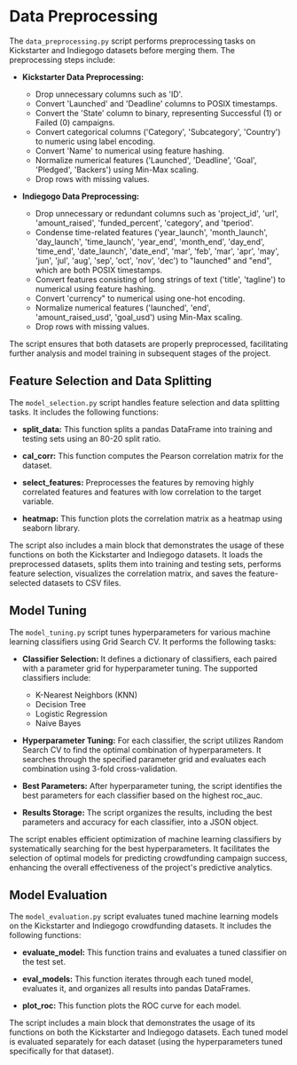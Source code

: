 # Data Preprocessing

The `data_preprocessing.py` script performs preprocessing tasks on Kickstarter and Indiegogo datasets before merging them. The preprocessing steps include:

- **Kickstarter Data Preprocessing:**

  - Drop unnecessary columns such as 'ID'.
  - Convert 'Launched' and 'Deadline' columns to POSIX timestamps.
  - Convert the 'State' column to binary, representing Successful (1) or Failed (0) campaigns.
  - Convert categorical columns ('Category', 'Subcategory', 'Country') to numeric using label encoding.
  - Convert 'Name' to numerical using feature hashing.
  - Normalize numerical features ('Launched', 'Deadline', 'Goal', 'Pledged', 'Backers') using Min-Max scaling.
  - Drop rows with missing values.

- **Indiegogo Data Preprocessing:**

  - Drop unnecessary or redundant columns such as 'project_id', 'url', 'amount_raised', 'funded_percent', 'category', and 'tperiod'.
  - Condense time-related features ('year_launch', 'month_launch', 'day_launch', 'time_launch', 'year_end', 'month_end', 'day_end', 'time_end', 'date_launch', 'date_end', 'mar', 'feb', 'mar', 'apr', 'may', 'jun',
    'jul', 'aug', 'sep', 'oct', 'nov', 'dec') to "launched" and "end", which are both POSIX timestamps.
  - Convert features consisting of long strings of text ('title', 'tagline') to numerical using feature hashing.
  - Convert 'currency" to numerical using one-hot encoding.
  - Normalize numerical features ('launched', 'end', 'amount_raised_usd', 'goal_usd') using Min-Max scaling.
  - Drop rows with missing values.

The script ensures that both datasets are properly preprocessed, facilitating further analysis and model training in subsequent stages of the project.

## Feature Selection and Data Splitting

The `model_selection.py` script handles feature selection and data splitting tasks. It includes the following functions:

- **split_data:** This function splits a pandas DataFrame into training and testing sets using an 80-20 split ratio.

- **cal_corr:** This function computes the Pearson correlation matrix for the dataset.

- **select_features:** Preprocesses the features by removing highly correlated features and features with low correlation to the target variable.

- **heatmap:** This function plots the correlation matrix as a heatmap using seaborn library.

The script also includes a main block that demonstrates the usage of these functions on both the Kickstarter and Indiegogo datasets. It loads the preprocessed datasets, splits them into training and testing sets, performs feature selection, visualizes the correlation matrix, and saves the feature-selected datasets to CSV files.

## Model Tuning

The `model_tuning.py` script tunes hyperparameters for various machine learning classifiers using Grid Search CV. It performs the following tasks:

- **Classifier Selection:** It defines a dictionary of classifiers, each paired with a parameter grid for hyperparameter tuning. The supported classifiers include:

  - K-Nearest Neighbors (KNN)
  - Decision Tree
  - Logistic Regression
  - Naive Bayes

- **Hyperparameter Tuning:** For each classifier, the script utilizes Random Search CV to find the optimal combination of hyperparameters. It searches through the specified parameter grid and evaluates each combination using 3-fold cross-validation.

- **Best Parameters:** After hyperparameter tuning, the script identifies the best parameters for each classifier based on the highest roc_auc.

- **Results Storage:** The script organizes the results, including the best parameters and accuracy for each classifier, into a JSON object.

The script enables efficient optimization of machine learning classifiers by systematically searching for the best hyperparameters. It facilitates the selection of optimal models for predicting crowdfunding campaign success, enhancing the overall effectiveness of the project's predictive analytics.

## Model Evaluation

The `model_evaluation.py` script evaluates tuned machine learning models on the Kickstarter and Indiegogo crowdfunding datasets. It includes the following functions:

- **evaluate_model:** This function trains and evaluates a tuned classifier on the test set.

- **eval_models:** This function iterates through each tuned model, evaluates it, and organizes all results into pandas DataFrames.

- **plot_roc:** This function plots the ROC curve for each model.

The script includes a main block that demonstrates the usage of its functions on both the Kickstarter and Indiegogo datasets. Each tuned model is evaluated separately for each dataset (using the hyperparameters tuned specifically for that dataset).
